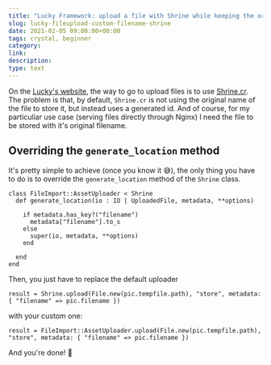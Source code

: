 ```yaml
---
title: "Lucky Framework: upload a file with Shrine while keeping the original filename"
slug: lucky-fileupload-custom-filename-shrine
date: 2021-02-05 09:00:00+00:00
tags: crystal, beginner
category: 
link: 
description: 
type: text
---
```


On the [Lucky's website](https://luckyframework.org/guides/handling-files/file-uploads), the way to go to upload files is to use [Shrine.cr](https://github.com/jetrockets/shrine.cr). The problem is that, by default, `Shrine.cr` is not using the original name of the file to store it, but instead uses a generated id. And of course, for my particuliar use case (serving files directly through Nginx) I need the file to be stored with it's original filename.

<!-- TEASER_END -->

## Overriding the `generate_location` method

It's pretty simple to achieve (once you know it 😅), the only thing you have to do is to override the `generate_location` method of the `Shrine` class.

```crystal
class FileImport::AssetUploader < Shrine
  def generate_location(io : IO | UploadedFile, metadata, **options)

    if metadata.has_key?("filename")
      metadata["filename"].to_s
    else
      super(io, metadata, **options)
    end

  end
end
```

Then, you just have to replace the default uploader

```crystal
result = Shrine.upload(File.new(pic.tempfile.path), "store", metadata: { "filename" => pic.filename })
```

with your custom one:


```crystal
result = FileImport::AssetUploader.upload(File.new(pic.tempfile.path), "store", metadata: { "filename" => pic.filename })
```

And you're done! 🎉
